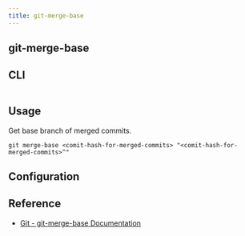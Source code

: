 ```yaml
---
title: git-merge-base
---
```


## git-merge-base


## CLI
```

```

## Usage

Get base branch of merged commits.

```
git merge-base <comit-hash-for-merged-commits> "<comit-hash-for-merged-commits>^"
```

## Configuration

## Reference
- [Git \- git\-merge\-base Documentation](https://git-scm.com/docs/git-merge-base)
